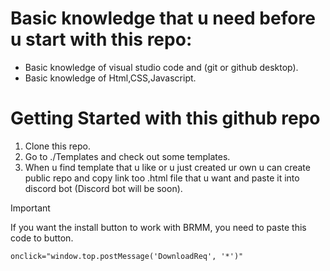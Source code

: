 # Basic knowledge that u need before u start with this repo:

- Basic knowledge of visual studio code and (git or github desktop).
- Basic knowledge of Html,CSS,Javascript.

# Getting Started with this github repo

1. Clone this repo.
2. Go to ./Templates and check out some templates.
3. When u find template that u like or u just created ur own u can create public repo and copy link too .html file that u want and paste it into discord bot (Discord bot will be soon).

> [!IMPORTANT]
> If you want the install button to work with BRMM, you need to paste this code to button.
> 
> ```onclick="window.top.postMessage('DownloadReq', '*')"```
